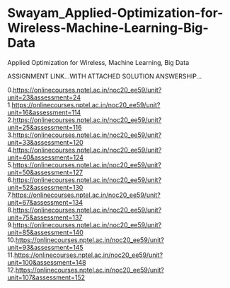 # Swayam_Applied-Optimization-for-Wireless-Machine-Learning-Big-Data
Applied Optimization for Wireless, Machine Learning, Big Data


ASSIGNMENT LINK...WITH ATTACHED SOLUTION ANSWERSHIP...

0.https://onlinecourses.nptel.ac.in/noc20_ee59/unit?unit=23&assessment=24 <BR>
1.https://onlinecourses.nptel.ac.in/noc20_ee59/unit?unit=16&assessment=114<BR>
2.https://onlinecourses.nptel.ac.in/noc20_ee59/unit?unit=25&assessment=116<BR>
3.https://onlinecourses.nptel.ac.in/noc20_ee59/unit?unit=33&assessment=120<BR>
4.https://onlinecourses.nptel.ac.in/noc20_ee59/unit?unit=40&assessment=124<BR>
5.https://onlinecourses.nptel.ac.in/noc20_ee59/unit?unit=50&assessment=127<BR>
6.https://onlinecourses.nptel.ac.in/noc20_ee59/unit?unit=52&assessment=130<BR>
7.https://onlinecourses.nptel.ac.in/noc20_ee59/unit?unit=67&assessment=134<BR>
8.https://onlinecourses.nptel.ac.in/noc20_ee59/unit?unit=75&assessment=137<BR>
9.https://onlinecourses.nptel.ac.in/noc20_ee59/unit?unit=85&assessment=140<BR>
10.https://onlinecourses.nptel.ac.in/noc20_ee59/unit?unit=93&assessment=145<BR>
11.https://onlinecourses.nptel.ac.in/noc20_ee59/unit?unit=100&assessment=148<BR>
12.https://onlinecourses.nptel.ac.in/noc20_ee59/unit?unit=107&assessment=152<BR>
